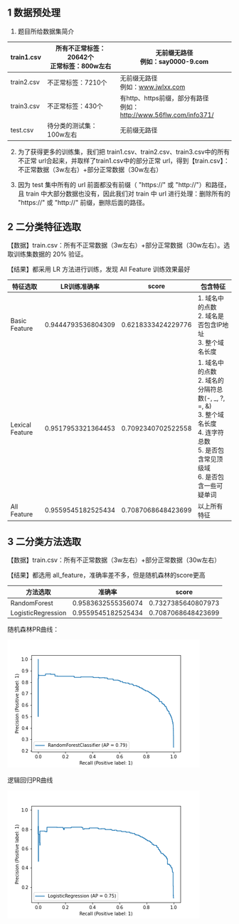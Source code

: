 ## 1 数据预处理

1. 题目所给数据集简介

| train1.csv | 所有不正常标签：20642个<br/>正常标签：800w左右 | 无前缀无路径<br/>例如：say0000-9.com                         |
| ---------- | ---------------------------------------------- | ------------------------------------------------------------ |
| train2.csv | 不正常标签：7210个                             | 无前缀无路径<br/>例如：www.jwlxx.com                         |
| train3.csv | 不正常标签：430个                              | 有http、https前缀，部分有路径<br/>例如：http://www.56flw.com/info371/ |
| test.csv   | 待分类的测试集：100w左右                       | 无前缀无路径                                                 |

2. 为了获得更多的训练集，我们把 train1.csv、train2.csv、train3.csv中的所有不正常 url合起来，并取样了train1.csv中的部分正常 url，得到【train.csv】：不正常数据（3w左右）+部分正常数据（30w左右）

3. 因为 test 集中所有的 url 前面都没有前缀（ "https://" 或 "http://"）和路径，且 train 中大部分数据也没有，因此我们对 train 中 url 进行处理：删除所有的 "https://" 或 "http://" 前缀，删除后面的路径。

## 2 二分类特征选取

【数据】train.csv：所有不正常数据（3w左右）+部分正常数据（30w左右）。选取训练集数据的 20% 验证。

【结果】都采用 LR 方法进行训练，发现 All Feature 训练效果最好

| 特征选取        | LR训练准确率       | score              | 包含特征                                                     |
| --------------- | ------------------ | ------------------ | ------------------------------------------------------------ |
| Basic Feature   | 0.9444793536804309 | 0.6218333424229776 | 1. 域名中的点数<br/>2. 域名是否包含IP地址<br/>3. 整个域名长度 |
| Lexical Feature | 0.9517953321364453 | 0.7092340702522558 | 1. 域名中的点数<br/>2. 域名的分隔符总数(-, _, ?, =, &)<br/>3. 整个域名长度<br/>4. 连字符总数<br/>5. 是否包含常见顶级域<br/>6. 是否包含一些可疑单词 |
| All Feature     | 0.9559545182525434 | 0.7087068648423699 | 以上所有特征                                                 |

## 3 二分类方法选取

【数据】train.csv：所有不正常数据（3w左右）+部分正常数据（30w左右）

【结果】都选用 all_feature，准确率差不多，但是随机森林的score更高

| 方法选取           | 准确率             | score              |
| ------------------ | ------------------ | ------------------ |
| RandomForest       | 0.9583632555356074 | 0.7327385640807973 |
| LogisticRegression | 0.9559545182525434 | 0.7087068648423699 |

随机森林PR曲线：

![f1](img/f1.png)

逻辑回归PR曲线

![f2](img/f2.png)
